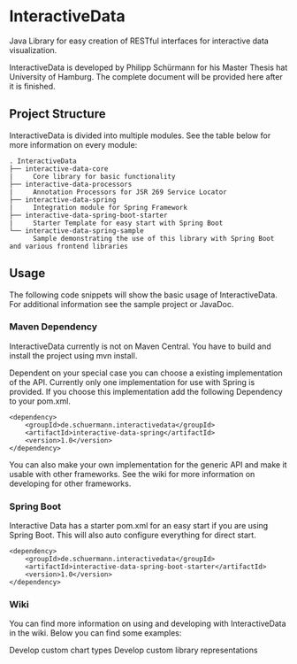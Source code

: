 # InteractiveData
Java Library for easy creation of RESTful interfaces for interactive data visualization.

InteractiveData is developed by Philipp Sch&uuml;rmann for his Master Thesis hat University of Hamburg.
The complete document will be provided here after it is finished.

## Project Structure
InteractiveData is divided into multiple modules. See the table below for more information on every module:
```
. InteractiveData
├── interactive-data-core
|     Core library for basic functionality
├── interactive-data-processors
|     Annotation Processors for JSR 269 Service Locator
├── interactive-data-spring
|     Integration module for Spring Framework
├── interactive-data-spring-boot-starter
|     Starter Template for easy start with Spring Boot
└── interactive-data-spring-sample
      Sample demonstrating the use of this library with Spring Boot and various frontend libraries
```

## Usage
The following code snippets will show the basic usage of InteractiveData. For additional information see the sample 
project or JavaDoc.

### Maven Dependency
InteractiveData currently is not on Maven Central. You have to build and install the project using mvn install.

Dependent on your special case you can choose a existing implementation of the API.
Currently only one implementation for use with Spring is provided. If you choose this implementation add the following
Dependency to your pom.xml.
```
<dependency>
    <groupId>de.schuermann.interactivedata</groupId>
    <artifactId>interactive-data-spring</artifactId>
    <version>1.0</version>
</dependency>
```
You can also make your own implementation for the generic API and make it usable with other frameworks.
See the wiki for more information on developing for other frameworks.

### Spring Boot
Interactive Data has a starter pom.xml for an easy start if you are using Spring Boot. This will also auto configure
everything for direct start.
```
<dependency>
    <groupId>de.schuermann.interactivedata</groupId>
    <artifactId>interactive-data-spring-boot-starter</artifactId>
    <version>1.0</version>
</dependency>
```

### Wiki
You can find more information on using and developing with InteractiveData in the wiki. Below you can find some examples:

Develop custom chart types
Develop custom library representations